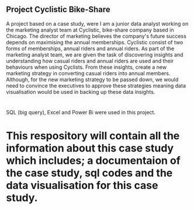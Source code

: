 ## Project Cyclistic Bike-Share 

A project based on a case study, were I am a junior data analyst working on the marketing analyst team at Cyclistic, bike-share company based in Chicago. The director of marketing believes the company's future success depends on maximising the annual memberships. Cyclistic consist of two forms of memberships, annual riders and annual riders. As part of the marketing analyst team, we are given the task of discovering insights and understanding how casual riders and annual riders are used and their behaviours when using Cyclists. From these insights, create a new marketing strategy in converting casual riders into annual members. Although, for the new marketing strategy to be passed down, we would need to convince the executives to approve these strategies meaning data visualisation would be used in backing up these data insights.
#
SQL (big query), Excel and Power Bi were used in this project.
# This respository will contain all the information about this case study which includes; a documentaion of the case study, sql codes and the data visualisation for this case study.
